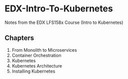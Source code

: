 # EDX-Intro-To-Kubernetes
Notes from the EDX LFS158x Course (Intro to Kubernetes)

## Chapters

1. From Monolith to Microservices
2. Container Orchestration
3. Kubernetes
4. Kubernetes Architecture
5. Installing Kubernetes